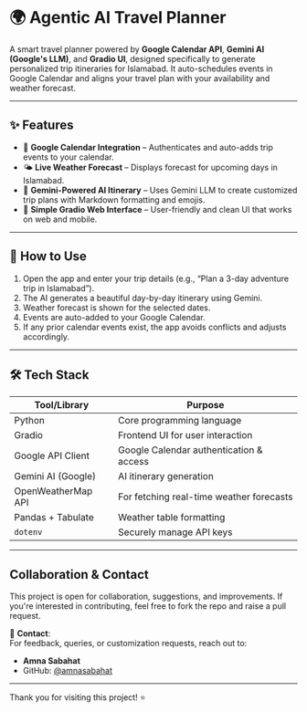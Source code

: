 # 🌍 Agentic AI Travel Planner

A smart travel planner powered by **Google Calendar API**, **Gemini AI (Google's LLM)**, and **Gradio UI**, designed specifically to generate personalized trip itineraries for Islamabad. It auto-schedules events in Google Calendar and aligns your travel plan with your availability and weather forecast.

---

## ✨ Features

- 📅 **Google Calendar Integration** – Authenticates and auto-adds trip events to your calendar.
- 🌤️ **Live Weather Forecast** – Displays forecast for upcoming days in Islamabad.
- 🧠 **Gemini-Powered AI Itinerary** – Uses Gemini LLM to create customized trip plans with Markdown formatting and emojis.
- 📲 **Simple Gradio Web Interface** – User-friendly and clean UI that works on web and mobile.

---

## 🚀 How to Use

1. Open the app and enter your trip details (e.g., “Plan a 3-day adventure trip in Islamabad”).
2. The AI generates a beautiful day-by-day itinerary using Gemini.
3. Weather forecast is shown for the selected dates.
4. Events are auto-added to your Google Calendar.
5. If any prior calendar events exist, the app avoids conflicts and adjusts accordingly.

---

## 🛠️ Tech Stack

| Tool/Library            | Purpose                                  |
|-------------------------|------------------------------------------|
| Python                  | Core programming language                |
| Gradio                  | Frontend UI for user interaction         |
| Google API Client       | Google Calendar authentication & access  |
| Gemini AI (Google)      | AI itinerary generation                  |
| OpenWeatherMap API      | For fetching real-time weather forecasts |
| Pandas + Tabulate       | Weather table formatting                 |
| `dotenv`                | Securely manage API keys                 |

---

##  Collaboration & Contact

This project is open for collaboration, suggestions, and improvements. If you're interested in contributing, feel free to fork the repo and raise a pull request.

📧 **Contact**:  
For feedback, queries, or customization requests, reach out to:

- **Amna Sabahat**    
- GitHub: [@amnasabahat](https://github.com/amnasabahat)

---

Thank you for visiting this project! ⭐

